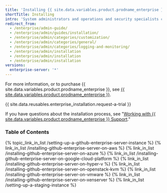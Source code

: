 ```yaml
---
title: 'Installing {{ site.data.variables.product.prodname_enterprise }}'
shortTitle: Installing
intro: 'System administrators and operations and security specialists can install {{ site.data.variables.product.prodname_ghe_server }}.'
redirect_from:
  - /enterprise/admin-guide/
  - /enterprise/admin/guides/installation/
  - /enterprise/admin/categories/customization/
  - /enterprise/admin/categories/general/
  - /enterprise/admin/categories/logging-and-monitoring/
  - /enterprise/admin/installation
  - /enterprise/admin/installation
  - /enterprise/admin/installation
versions:
  enterprise-server: '*'
---
```


For more information, or to purchase {{ site.data.variables.product.prodname_enterprise }}, see [{{ site.data.variables.product.prodname_enterprise }}](https://github.com/enterprise).

{{ site.data.reusables.enterprise_installation.request-a-trial }}

If you have questions about the installation process, see "[Working with {{ site.data.variables.product.prodname_enterprise }} Support](/enterprise/admin/guides/enterprise-support/)."

### Table of Contents


{% topic_link_in_list /setting-up-a-github-enterprise-server-instance %}
    {% link_in_list /installing-github-enterprise-server-on-aws %}
    {% link_in_list /installing-github-enterprise-server-on-azure %}
    {% link_in_list /installing-github-enterprise-server-on-google-cloud-platform %}
    {% link_in_list /installing-github-enterprise-server-on-hyper-v %}
    {% link_in_list /installing-github-enterprise-server-on-openstack-kvm %}
    {% link_in_list /installing-github-enterprise-server-on-vmware %}
    {% link_in_list /installing-github-enterprise-server-on-xenserver %}
    {% link_in_list /setting-up-a-staging-instance %}
